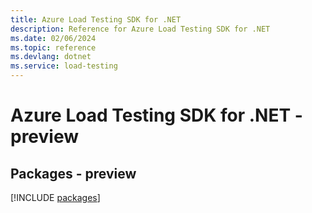 ```yaml
---
title: Azure Load Testing SDK for .NET
description: Reference for Azure Load Testing SDK for .NET
ms.date: 02/06/2024
ms.topic: reference
ms.devlang: dotnet
ms.service: load-testing
---
```

# Azure Load Testing SDK for .NET - preview
## Packages - preview
[!INCLUDE [packages](load-testing-index.md)]